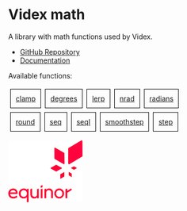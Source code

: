 # Videx math

A library with math functions used by Videx.

- [GitHub Repository](https://github.com/equinor/videx-math)
- [Documentation](https://equinor.github.io/videx-math)

Available functions:

<style>
  #functions {
    width:400px;
    display:flex;
    flex-flow:row wrap;
  }
  #functions a {
    margin:5px;
    padding:10px;
    outline:1px solid black;
  }
</style>

<div id=functions>
  <a href="https://equinor.github.io/videx-math/global.html#clamp">clamp</a>
  <a href="https://equinor.github.io/videx-math/global.html#degrees">degrees</a>
  <a href="https://equinor.github.io/videx-math/global.html#lerp">lerp</a>
  <a href="https://equinor.github.io/videx-math/global.html#nrad">nrad</a>
  <a href="https://equinor.github.io/videx-math/global.html#radians">radians</a>
  <a href="https://equinor.github.io/videx-math/global.html#round">round</a>
  <a href="https://equinor.github.io/videx-math/global.html#seq">seq</a>
  <a href="https://equinor.github.io/videx-math/global.html#seqI">seqI</a>
  <a href="https://equinor.github.io/videx-math/global.html#smoothstep">smoothstep</a>
  <a href="https://equinor.github.io/videx-math/global.html#step">step</a>
</div>

![Equinor Logo](images/equinor-logo.png)
